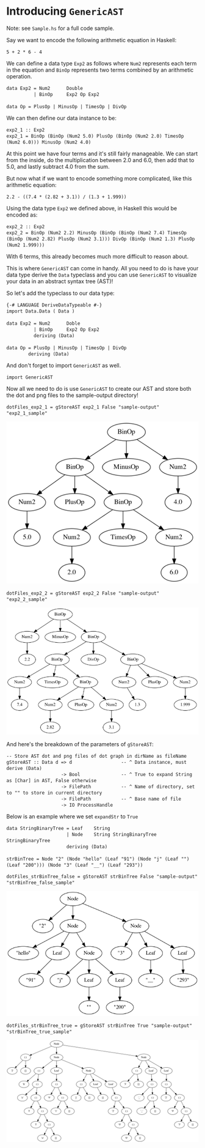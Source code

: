 # Introducing `GenericAST`

Note: see `Sample.hs` for a full code sample.

Say we want to encode the following arithmetic equation in Haskell:
```
5 + 2 * 6 - 4
```

We can define a data type `Exp2` as follows where `Num2` represents each term in the equation and `BinOp` represents two terms combined by an arithmetic operation.
```
data Exp2 = Num2      Double
          | BinOp     Exp2 Op Exp2

data Op = PlusOp | MinusOp | TimesOp | DivOp
```

We can then define our data instance to be:
```
exp2_1 :: Exp2
exp2_1 = BinOp (BinOp (Num2 5.0) PlusOp (BinOp (Num2 2.0) TimesOp (Num2 6.0))) MinusOp (Num2 4.0)
```

At this point we have four terms and it's still fairly manageable. We can start from the inside, do the multiplication between 2.0 and 6.0, then add that to 5.0, and lastly subtract 4.0 from the sum.

But now what if we want to encode something more complicated, like this arithmetic equation:
```
2.2 - ((7.4 * (2.82 + 3.1)) / (1.3 + 1.999))
```

Using the data type `Exp2` we defined above, in Haskell this would be encoded as:
```
exp2_2 :: Exp2
exp2_2 = BinOp (Num2 2.2) MinusOp (BinOp (BinOp (Num2 7.4) TimesOp (BinOp (Num2 2.82) PlusOp (Num2 3.1))) DivOp (BinOp (Num2 1.3) PlusOp (Num2 1.999)))
```
With 6 terms, this already becomes much more difficult to reason about.

This is where `GenericAST` can come in handy. All you need to do is have your data type derive the `Data` typeclass and you can use `GenericAST` to visualize your data in an abstract syntax tree (AST)!

So let's add the typeclass to our data type:
```
{-# LANGUAGE DeriveDataTypeable #-}
import Data.Data ( Data )

data Exp2 = Num2      Doble
          | BinOp     Exp2 Op Exp2
          deriving (Data)

data Op = PlusOp | MinusOp | TimesOp | DivOp
        deriving (Data)
```

And don't forget to import `GenericAST` as well.
```
import GenericAST
```

Now all we need to do is use `GenericAST` to create our AST and store both the dot and png files to the sample-output directory!
```
dotFiles_exp2_1 = gStoreAST exp2_1 False "sample-output" "exp2_1_sample"
```
![AST for `exp2_1`](sample-output/exp2_1_sample.png)

```
dotFiles_exp2_2 = gStoreAST exp2_2 False "sample-output" "exp2_2_sample"
```
![AST for `exp2_2`](sample-output/exp2_2_sample.png)

And here's the breakdown of the parameters of `gStoreAST`:
```
-- Store AST dot and png files of dot graph in dirName as fileName
gStoreAST :: Data d => d                  -- ^ Data instance, must derive (Data)
                    -> Bool               -- ^ True to expand String as [Char] in AST, False otherwise
                    -> FilePath           -- ^ Name of directory, set to "" to store in current directory
                    -> FilePath           -- ^ Base name of file
                    -> IO ProcessHandle
```

Below is an example where we set `expandStr` to `True`
```
data StringBinaryTree = Leaf    String 
                      | Node    String StringBinaryTree StringBinaryTree
                      deriving (Data)
                      
strBinTree = Node "2" (Node "hello" (Leaf "91") (Node "j" (Leaf "") (Leaf "200"))) (Node "3" (Leaf "__") (Leaf "293"))
```

```
dotFiles_strBinTree_false = gStoreAST strBinTree False "sample-output" "strBinTree_false_sample"
```
![AST for `strBinTree (false)`](sample-output/strBinTree_false_sample.png)

```
dotFiles_strBinTree_true = gStoreAST strBinTree True "sample-output" "strBinTree_true_sample"
```
![AST for `strBinTree (true)`](sample-output/strBinTree_true_sample.png)
